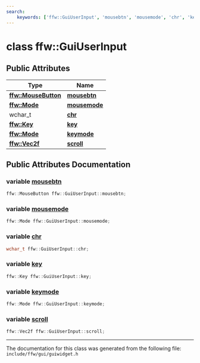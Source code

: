 ```yaml
---
search:
    keywords: ['ffw::GuiUserInput', 'mousebtn', 'mousemode', 'chr', 'key', 'keymode', 'scroll']
---
```


# class ffw::GuiUserInput

## Public Attributes

|Type|Name|
|-----|-----|
|**[ffw::MouseButton](namespaceffw.md#1a27b70bbb6a1b35235c34a999d7420b25)**|[**mousebtn**](classffw_1_1_gui_user_input.md#1a12ab2596ef62c9481a5fa06ad56fa2d3)|
|**[ffw::Mode](namespaceffw.md#1a7c343296bbf3216a2b78bd49ae015373)**|[**mousemode**](classffw_1_1_gui_user_input.md#1a662f871b07e0aa3ccb0049c3306be168)|
|wchar\_t|[**chr**](classffw_1_1_gui_user_input.md#1a8d0da481f514a69c2680f97f245e703c)|
|**[ffw::Key](namespaceffw.md#1a4194e8f0528edf866a3fdfbc1ecba254)**|[**key**](classffw_1_1_gui_user_input.md#1a0ec9087749e94f6573e03b34ab03eb92)|
|**[ffw::Mode](namespaceffw.md#1a7c343296bbf3216a2b78bd49ae015373)**|[**keymode**](classffw_1_1_gui_user_input.md#1af890446e5f3e88dff180372b75220f8d)|
|**[ffw::Vec2f](group__math_.md#ga44573357c25b7969b4391ca0ae427636)**|[**scroll**](classffw_1_1_gui_user_input.md#1afa80f026e6cc5abf915b95e70a0bade5)|


## Public Attributes Documentation

### variable <a id="1a12ab2596ef62c9481a5fa06ad56fa2d3" href="#1a12ab2596ef62c9481a5fa06ad56fa2d3">mousebtn</a>

```cpp
ffw::MouseButton ffw::GuiUserInput::mousebtn;
```



### variable <a id="1a662f871b07e0aa3ccb0049c3306be168" href="#1a662f871b07e0aa3ccb0049c3306be168">mousemode</a>

```cpp
ffw::Mode ffw::GuiUserInput::mousemode;
```



### variable <a id="1a8d0da481f514a69c2680f97f245e703c" href="#1a8d0da481f514a69c2680f97f245e703c">chr</a>

```cpp
wchar_t ffw::GuiUserInput::chr;
```



### variable <a id="1a0ec9087749e94f6573e03b34ab03eb92" href="#1a0ec9087749e94f6573e03b34ab03eb92">key</a>

```cpp
ffw::Key ffw::GuiUserInput::key;
```



### variable <a id="1af890446e5f3e88dff180372b75220f8d" href="#1af890446e5f3e88dff180372b75220f8d">keymode</a>

```cpp
ffw::Mode ffw::GuiUserInput::keymode;
```



### variable <a id="1afa80f026e6cc5abf915b95e70a0bade5" href="#1afa80f026e6cc5abf915b95e70a0bade5">scroll</a>

```cpp
ffw::Vec2f ffw::GuiUserInput::scroll;
```





----------------------------------------
The documentation for this class was generated from the following file: `include/ffw/gui/guiwidget.h`
